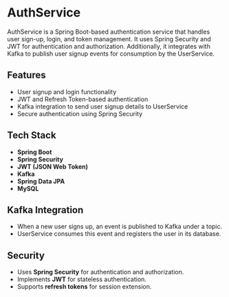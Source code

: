 # AuthService

AuthService is a Spring Boot-based authentication service that handles user sign-up, login, and token management. It uses Spring Security and JWT for authentication and authorization. Additionally, it integrates with Kafka to publish user signup events for consumption by the UserService.

## Features

- User signup and login functionality
- JWT and Refresh Token-based authentication
- Kafka integration to send user signup details to UserService
- Secure authentication using Spring Security

## Tech Stack

- **Spring Boot**
- **Spring Security**
- **JWT (JSON Web Token)**
- **Kafka**
- **Spring Data JPA**
- **MySQL**

## Kafka Integration
- When a new user signs up, an event is published to Kafka under a topic.
- UserService consumes this event and registers the user in its database.

## Security
- Uses **Spring Security** for authentication and authorization.
- Implements **JWT** for stateless authentication.
- Supports **refresh tokens** for session extension.

